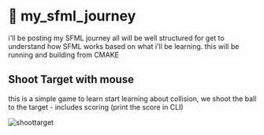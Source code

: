 # 🎲 my_sfml_journey
i'll be posting my SFML journey all will be well structured for get to understand how SFML works based on what i'll be learning. 
this will be running and building from CMAKE

## Shoot Target with mouse 
this is a simple game to learn start learning about collision, we shoot the ball to the target - includes scoring (print the score in CLI)

![shoottarget](https://user-images.githubusercontent.com/30210556/163546161-ba7396f6-a8b4-4680-bd53-e76c10850c5c.gif)
